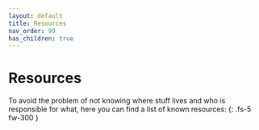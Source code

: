 ```yaml
---
layout: default
title: Resources
nav_order: 99
has_children: true
---
```


# Resources

To avoid the problem of not knowing where stuff lives and who is responsible for what, here you can find a list of known resources:
{: .fs-5 fw-300 }
